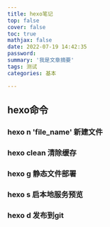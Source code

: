 ```yaml
---
title: hexo笔记
top: false
cover: false
toc: true
mathjax: false
date: 2022-07-19 14:42:35
password:
summary: '我是文章摘要'
tags: 测试
categories: 基本

---
```


## hexo命令

### hexo n 'file_name' 新建文件

### hexo clean  清除缓存

### hexo g 静态文件部署

### hexo s 启本地服务预览

### hexo d 发布到git
